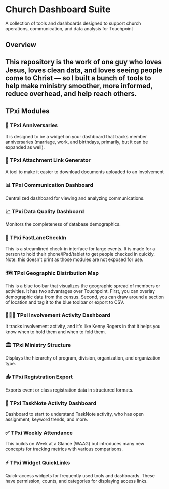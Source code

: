 # Church Dashboard Suite

A collection of tools and dashboards designed to support church operations, communication, and data analysis for Touchpoint


## Overview

This repository is the work of one guy who loves Jesus, loves clean data, and loves seeing people come to Christ — so I built a bunch of tools to help make ministry smoother, more informed, reduce overhead, and help reach others.
---

## TPxi Modules

### 📅 TPxi Anniversaries
It is designed to be a widget on your dashboard that tracks member anniversaries (marriage, work, and birthdays, primarily, but it can be expanded as well).

### 🔗 TPxi Attachment Link Generator
A tool to make it easier to download documents uploaded to an Involvement

### 📊 TPxi Communication Dashboard
Centralized dashboard for viewing and analyzing communications.

### 📈 TPxi Data Quality Dashboard
Monitors the completeness of database demographics.

### 🚗 TPxi FastLaneCheckIn
This is a streamlined check-in interface for large events. It is made for a person to hold their phone/iPad/tablet to get people checked in quickly. Note:  this doesn't print as those modules are not exposed for use.

### 🗺️ TPxi Geographic Distribution Map
This is a blue toolbar that visualizes the geographic spread of members or activities. It has two advantages over Touchpoint. First, you can overlay demographic data from the census. Second, you can draw around a section of location and tag it to the blue toolbar or export to CSV.

### 🧑‍🤝‍🧑 TPxi Involvement Activity Dashboard
It tracks involvement activity, and it's like Kenny Rogers in that it helps you know when to hold them and when to fold them.

### 🏛️ TPxi Ministry Structure
Displays the hierarchy of program, division, organization, and organization type.

### 📤 TPxi Registration Export
Exports event or class registration data in structured formats.

### 📝 TPxi TaskNote Activity Dashboard
Dashboard to start to understand TaskNote activity, who has open assignment, keyword trends, and more.

### ✅ TPxi Weekly Attendance
This builds on Week at a Glance (WAAG) but introduces many new concepts for tracking metrics with various comparisons.  

### ⚡ TPxi Widget QuickLinks
Quick-access widgets for frequently used tools and dashboards.  These have permission, counts, and categories for displaying access links.
